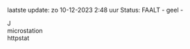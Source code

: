 laatste update: 
zo 10-12-2023  2:48   uur 
Status: FAALT - geel - 
<div class="service R">J</div><div class="service Y">microstation</div><div class="service G">httpstat</div>